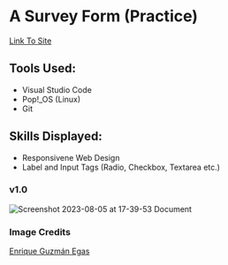 # A Survey Form (Practice)

[Link To Site]()

## Tools Used: 
+ Visual Studio Code
+ Pop!_OS (Linux)
+ Git

## Skills Displayed: 

+ Responsivene Web Design
+ Label and Input Tags (Radio, Checkbox, Textarea etc.)

### v1.0
![Screenshot 2023-08-05 at 17-39-53 Document](https://github.com/webdevkeenan/survey_form/assets/42125735/3bcebf5b-5ef4-4334-9ff0-53e3b36454b0)

### Image Credits

[Enrique Guzmán Egas](https://unsplash.com/photos/gSstgCAgd3U)
